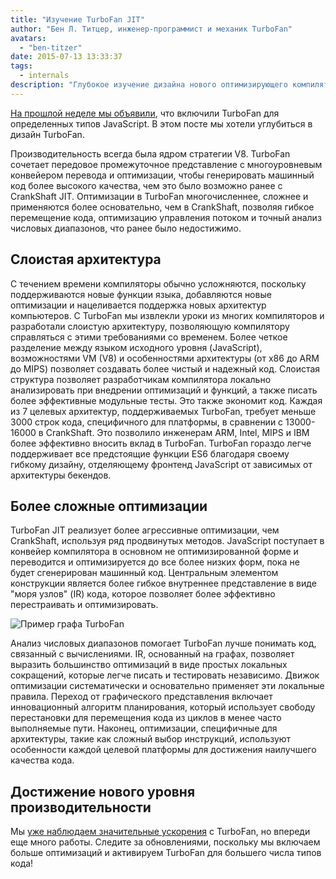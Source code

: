 ```yaml
---
title: "Изучение TurboFan JIT"
author: "Бен Л. Титцер, инженер-программист и механик TurboFan"
avatars:
  - "ben-titzer"
date: 2015-07-13 13:33:37
tags:
  - internals
description: "Глубокое изучение дизайна нового оптимизирующего компилятора TurboFan для V8."
---
```

[На прошлой неделе мы объявили](https://blog.chromium.org/2015/07/revving-up-javascript-performance-with.html), что включили TurboFan для определенных типов JavaScript. В этом посте мы хотели углубиться в дизайн TurboFan.

<!--truncate-->
Производительность всегда была ядром стратегии V8. TurboFan сочетает передовое промежуточное представление с многоуровневым конвейером перевода и оптимизации, чтобы генерировать машинный код более высокого качества, чем это было возможно ранее с CrankShaft JIT. Оптимизации в TurboFan многочисленнее, сложнее и применяются более основательно, чем в CrankShaft, позволяя гибкoе перемещение кода, оптимизацию управления потоком и точный анализ числовых диапазонов, что ранее было недостижимо.

## Слоистая архитектура

С течением времени компиляторы обычно усложняются, поскольку поддерживаются новые функции языка, добавляются новые оптимизации и нацеливается поддержка новых архитектур компьютеров. С TurboFan мы извлекли уроки из многих компиляторов и разработали слоистую архитектуру, позволяющую компилятору справляться с этими требованиями со временем. Более четкое разделение между языком исходного уровня (JavaScript), возможностями VM (V8) и особенностями архитектуры (от x86 до ARM до MIPS) позволяет создавать более чистый и надежный код. Слоистая структура позволяет разработчикам компилятора локально анализировать при внедрении оптимизаций и функций, а также писать более эффективные модульные тесты. Это также экономит код. Каждая из 7 целевых архитектур, поддерживаемых TurboFan, требует меньше 3000 строк кода, специфичного для платформы, в сравнении с 13000-16000 в CrankShaft. Это позволило инженерам ARM, Intel, MIPS и IBM более эффективно вносить вклад в TurboFan. TurboFan гораздо легче поддерживает все предстоящие функции ES6 благодаря своему гибкому дизайну, отделяющему фронтенд JavaScript от зависимых от архитектуры бекендов.

## Более сложные оптимизации

TurboFan JIT реализует более агрессивные оптимизации, чем CrankShaft, используя ряд продвинутых методов. JavaScript поступает в конвейер компилятора в основном не оптимизированной форме и переводится и оптимизируется до все более низких форм, пока не будет сгенерирован машинный код. Центральным элементом конструкции является более гибкое внутреннее представление в виде &quot;моря узлов&quot; (IR) кода, которое позволяет более эффективно перестраивать и оптимизировать.

![Пример графа TurboFan](/_img/turbofan-jit/example-graph.png)

Анализ числовых диапазонов помогает TurboFan лучше понимать код, связанный с вычислениями. IR, основанный на графах, позволяет выразить большинство оптимизаций в виде простых локальных сокращений, которые легче писать и тестировать независимо. Движок оптимизации систематически и основательно применяет эти локальные правила. Переход от графического представления включает инновационный алгоритм планирования, который использует свободу перестановки для перемещения кода из циклов в менее часто выполняемые пути. Наконец, оптимизации, специфичные для архитектуры, такие как сложный выбор инструкций, используют особенности каждой целевой платформы для достижения наилучшего качества кода.

## Достижение нового уровня производительности

Мы [уже наблюдаем значительные ускорения](https://blog.chromium.org/2015/07/revving-up-javascript-performance-with.html) с TurboFan, но впереди еще много работы. Следите за обновлениями, поскольку мы включаем больше оптимизаций и активируем TurboFan для большего числа типов кода!
